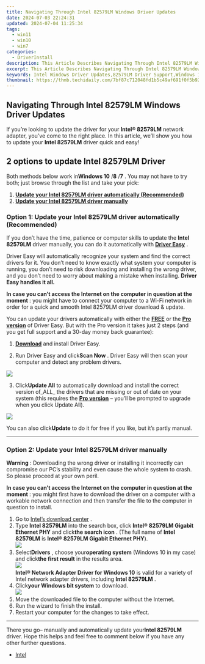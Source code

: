 ```yaml
---
title: Navigating Through Intel 82579LM Windows Driver Updates
date: 2024-07-03 22:24:31
updated: 2024-07-04 11:25:34
tags:
  - win11
  - win10
  - win7
categories:
  - DriverInstall
description: This Article Describes Navigating Through Intel 82579LM Windows Driver Updates
excerpt: This Article Describes Navigating Through Intel 82579LM Windows Driver Updates
keywords: Intel Windows Driver Updates,82579LM Driver Support,Windows 10 Intel Updates Guide,Intel Driver Compatibility Checker,Latest Intel 82579LM Windows Drivers Download,Intel 82579LM Windows Driver Troubleshooting,Optimizing Performance with Intel 82579LM Updates
thumbnail: https://thmb.techidaily.com/7bf87c712048fd1b5c49af691f0f5b92a0d10753a1cc5cdfac0b09b0199569d8.jpg
---
```


## Navigating Through Intel 82579LM Windows Driver Updates

 If you’re looking to update the driver for your **Intel® 82579LM** network adapter, you’ve come to the right place. In this article, we’ll show you how to update your **Intel 82579LM** driver quick and easy!

## 2 options to update Intel 82579LM Driver

 Both methods below work in**Windows 10** /**8** /**7** . You may not have to try both; just browse through the list and take your pick:

1. **[Update your Intel 82579LM driver automatically (Recommended)](#O1)**
2. **[Update your Intel 82579LM driver manually](#O2)**

### Option 1: Update your Intel 82579LM driver automatically (Recommended)

 If you don’t have the time, patience or computer skills to update the **Intel 82579LM**  driver manually, you can do it automatically with **[Driver Easy](https://tools.techidaily.com/drivereasy/download/)**  .

 Driver Easy will automatically recognize your system and find the correct drivers for it. You don’t need to know exactly what system your computer is running, you don’t need to risk downloading and installing the wrong driver, and you don’t need to worry about making a mistake when installing. **Driver Easy handles it all.**

 **In case you can’t access the Internet on the computer in question at the moment** : you might have to connect your computer to a Wi-Fi network in order for a quick and smooth Intel 82579LM driver download & update.

 You can update your drivers automatically with either the [**FREE**](https://tools.techidaily.com/drivereasy/download/) or the [**Pro version**](https://tools.techidaily.com/drivereasy/download/) of Driver Easy. But with the Pro version it takes just 2 steps (and you get full support and a 30-day money back guarantee):

 1) **[Download](https://tools.techidaily.com/drivereasy/download/)**  and install Driver Easy.

 2) Run Driver Easy and click**Scan Now** .  Driver Easy will then scan your computer and detect any problem drivers.

![](https://images.drivereasy.com/wp-content/uploads/2018/07/img_5b3b19bf43ece.jpg)

3) Click**Update All** to automatically download and install the correct version of_ALL_ the drivers that are missing or out of date on your system (this requires the [**Pro version**](https://tools.techidaily.com/drivereasy/download/) – you’ll be prompted to upgrade when you click Update All).

![](https://images.drivereasy.com/wp-content/uploads/2018/07/img_5b3b1daa19ee7.jpg)

 You can also click**Update** to do it for free if you like, but it’s partly manual.

---

### Option 2: Update your Intel 82579LM driver manually

**Warning** : Downloading the wrong driver or installing it incorrectly can compromise our PC’s stability and even cause the whole system to crash. So please proceed at your own peril.

 **In case you can’t access the Internet on the computer in question at the moment** : you might first have to download the driver on a computer with a workable network connection and then transfer the file to the computer in question to install.

1. Go to [Intel’s download center](https://downloadcenter.intel.com/) .
2. Type **Intel 82579LM** into the search box, click **Intel® 82579LM Gigabit Ethernet PHY** and click**the search icon** . (The full name of **Intel 82579LM** is **Intel® 82579LM Gigabit Ethernet PHY**).  
![](https://images.drivereasy.com/wp-content/uploads/2018/07/img_5b3aed5c15b6c.jpg)
3. Select**Drivers** , choose your**operating system** (Windows 10 in my case) and click**the first result** in the results area.  
![](https://images.drivereasy.com/wp-content/uploads/2018/07/img_5b3af09c0f530.jpg)  
**Intel® Network Adapter Driver for Windows 10** is valid for a variety of Intel network adapter drivers, including **Intel 82579LM** .
4. Click**your Windows bit system** to download.  
![](https://images.drivereasy.com/wp-content/uploads/2018/07/img_5b3af1375937c.jpg)
5. Move the downloaded file to the computer without the Internet.
6. Run the wizard to finish the install.
7. Restart your computer for the changes to take effect.

---

 There you go– manually and automatically update your**Intel 82579LM**  driver. Hope this helps and feel free to comment below if you have any other further questions.

* [Intel](https://tools.techidaily.com/drivereasy/download/)

<ins class="adsbygoogle"
     style="display:block"
     data-ad-format="autorelaxed"
     data-ad-client="ca-pub-7571918770474297"
     data-ad-slot="1223367746"></ins>



<ins class="adsbygoogle"
     style="display:block"
     data-ad-client="ca-pub-7571918770474297"
     data-ad-slot="8358498916"
     data-ad-format="auto"
     data-full-width-responsive="true"></ins>

